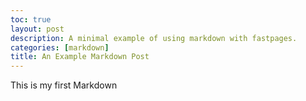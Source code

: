 ```yaml
---
toc: true
layout: post
description: A minimal example of using markdown with fastpages.
categories: [markdown]
title: An Example Markdown Post
---
```

This is my first Markdown
